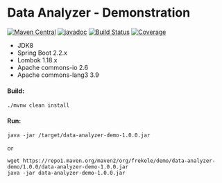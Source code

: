 # Data Analyzer - Demonstration

[![Maven Central](https://maven-badges.herokuapp.com/maven-central/org.frekele.demo/data-analyzer-demo/badge.svg?dt=05-01-2020)](https://maven-badges.herokuapp.com/maven-central/org.frekele.demo/data-analyzer-demo)
[![javadoc](https://javadoc.io/badge2/org.frekele.demo/data-analyzer-demo/javadoc.svg?dt=05-01-2020)](https://javadoc.io/doc/org.frekele.demo/data-analyzer-demo)
[![Build Status](https://travis-ci.org/frekele/data-analyzer-demo.svg?branch=master)](https://travis-ci.org/frekele/data-analyzer-demo)
[![Coverage](https://codecov.io/gh/frekele/data-analyzer-demo/branch/master/graph/badge.svg)](https://codecov.io/gh/frekele/data-analyzer-demo)


- JDK8
- Spring Boot 2.2.x
- Lombok 1.18.x
- Apache commons-io 2.6
- Apache commons-lang3 3.9


#### Build:
```
./mvnw clean install
```

#### Run:
```
java -jar /target/data-analyzer-demo-1.0.0.jar
```
or
```
wget https://repo1.maven.org/maven2/org/frekele/demo/data-analyzer-demo/1.0.0/data-analyzer-demo-1.0.0.jar
java -jar data-analyzer-demo-1.0.0.jar
```

